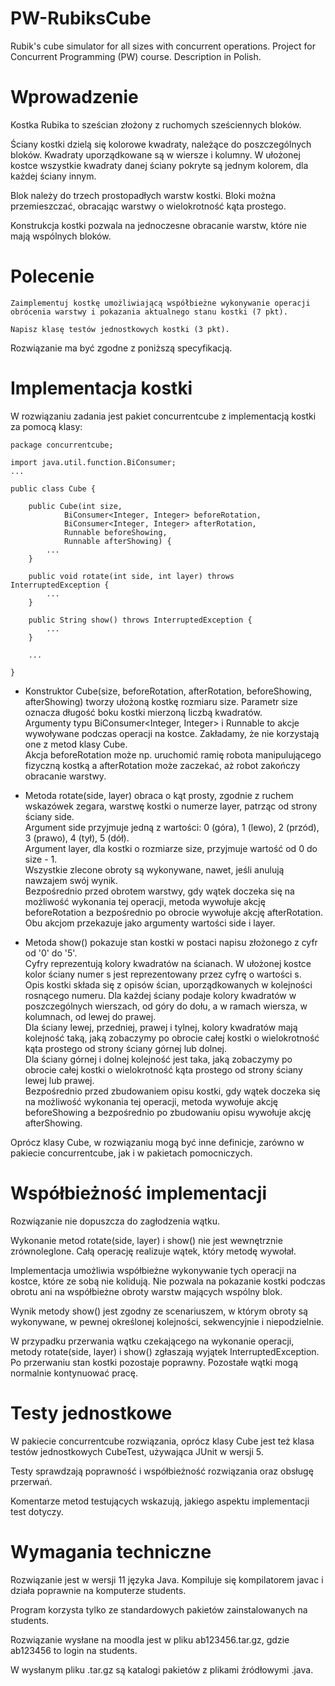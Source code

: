 # PW-RubiksCube
Rubik's cube simulator for all sizes with concurrent operations. Project for Concurrent Programming (PW) course. Description in Polish.

# Wprowadzenie

Kostka Rubika to sześcian złożony z ruchomych sześciennych bloków.

Ściany kostki dzielą się kolorowe kwadraty, należące do poszczególnych bloków. Kwadraty uporządkowane są w wiersze i kolumny. W ułożonej kostce wszystkie kwadraty danej ściany pokryte są jednym kolorem, dla każdej ściany innym.

Blok należy do trzech prostopadłych warstw kostki. Bloki można przemieszczać, obracając warstwy o wielokrotność kąta prostego.

Konstrukcja kostki pozwala na jednoczesne obracanie warstw, które nie mają wspólnych bloków.

# Polecenie

    Zaimplementuj kostkę umożliwiającą współbieżne wykonywanie operacji obrócenia warstwy i pokazania aktualnego stanu kostki (7 pkt).

    Napisz klasę testów jednostkowych kostki (3 pkt).

Rozwiązanie ma być zgodne z poniższą specyfikacją.

# Implementacja kostki

W rozwiązaniu zadania jest pakiet concurrentcube z implementacją kostki za pomocą klasy:

    package concurrentcube;

    import java.util.function.BiConsumer;
    ...

    public class Cube {

        public Cube(int size,
                BiConsumer<Integer, Integer> beforeRotation,
                BiConsumer<Integer, Integer> afterRotation,
                Runnable beforeShowing,
                Runnable afterShowing) {
            ...
        }

        public void rotate(int side, int layer) throws InterruptedException {
            ...
        }

        public String show() throws InterruptedException {
            ...
        }

        ...

    }

* Konstruktor Cube(size, beforeRotation, afterRotation, beforeShowing, afterShowing) tworzy ułożoną kostkę rozmiaru size. Parametr size oznacza długość boku kostki mierzoną liczbą kwadratów.  
Argumenty typu BiConsumer<Integer, Integer> i Runnable to akcje wywoływane podczas operacji na kostce. Zakładamy, że nie korzystają one z metod klasy Cube.  
Akcja beforeRotation może np. uruchomić ramię robota manipulującego fizyczną kostką a afterRotation może zaczekać, aż robot zakończy obracanie warstwy.

* Metoda rotate(side, layer) obraca o kąt prosty, zgodnie z ruchem wskazówek zegara, warstwę kostki o numerze layer, patrząc od strony ściany side.  
Argument side przyjmuje jedną z wartości: 0 (góra), 1 (lewo), 2 (przód), 3 (prawo), 4 (tył), 5 (dół).  
Argument layer, dla kostki o rozmiarze size, przyjmuje wartość od 0 do size - 1.  
Wszystkie zlecone obroty są wykonywane, nawet, jeśli anulują nawzajem swój wynik.  
Bezpośrednio przed obrotem warstwy, gdy wątek doczeka się na możliwość wykonania tej operacji, metoda wywołuje akcję beforeRotation a bezpośrednio po obrocie wywołuje akcję afterRotation. Obu akcjom przekazuje jako argumenty wartości side i layer.

* Metoda show() pokazuje stan kostki w postaci napisu złożonego z cyfr od '0' do '5'.  
Cyfry reprezentują kolory kwadratów na ścianach. W ułożonej kostce kolor ściany numer s jest reprezentowany przez cyfrę o wartości s.  
Opis kostki składa się z opisów ścian, uporządkowanych w kolejności rosnącego numeru. Dla każdej ściany podaje kolory kwadratów w poszczególnych wierszach, od góry do dołu, a w ramach wiersza, w kolumnach, od lewej do prawej.  
Dla ściany lewej, przedniej, prawej i tylnej, kolory kwadratów mają kolejność taką, jaką zobaczymy po obrocie całej kostki o wielokrotność kąta prostego od strony ściany górnej lub dolnej.  
Dla ściany górnej i dolnej kolejność jest taka, jaką zobaczymy po obrocie całej kostki o wielokrotność kąta prostego od strony ściany lewej lub prawej.  
Bezpośrednio przed zbudowaniem opisu kostki, gdy wątek doczeka się na możliwość wykonania tej operacji, metoda wywołuje akcję beforeShowing a bezpośrednio po zbudowaniu opisu wywołuje akcję afterShowing.

Oprócz klasy Cube, w rozwiązaniu mogą być inne definicje, zarówno w pakiecie concurrentcube, jak i w pakietach pomocniczych.

# Współbieżność implementacji

Rozwiązanie nie dopuszcza do zagłodzenia wątku.

Wykonanie metod rotate(side, layer) i show() nie jest wewnętrznie zrównoleglone. Całą operację realizuje wątek, który metodę wywołał.

Implementacja umożliwia współbieżne wykonywanie tych operacji na kostce, które ze sobą nie kolidują. Nie pozwala na pokazanie kostki podczas obrotu ani na współbieżne obroty warstw mających wspólny blok.

Wynik metody show() jest zgodny ze scenariuszem, w którym obroty są wykonywane, w pewnej określonej kolejności, sekwencyjnie i niepodzielnie.

W przypadku przerwania wątku czekającego na wykonanie operacji, metody rotate(side, layer) i show() zgłaszają wyjątek InterruptedException. Po przerwaniu stan kostki pozostaje poprawny. Pozostałe wątki mogą normalnie kontynuować pracę.

# Testy jednostkowe

W pakiecie concurrentcube rozwiązania, oprócz klasy Cube jest też klasa testów jednostkowych CubeTest, używająca JUnit w wersji 5.

Testy sprawdzają poprawność i współbieżność rozwiązania oraz obsługę przerwań.

Komentarze metod testujących wskazują, jakiego aspektu implementacji test dotyczy.

# Wymagania techniczne

Rozwiązanie jest w wersji 11 języka Java. Kompiluje się kompilatorem javac i działa poprawnie na komputerze students.

Program korzysta tylko ze standardowych pakietów zainstalowanych na students.

Rozwiązanie wysłane na moodla jest w pliku ab123456.tar.gz, gdzie ab123456 to login na students.

W wysłanym pliku .tar.gz są katalogi pakietów z plikami źródłowymi .java.
